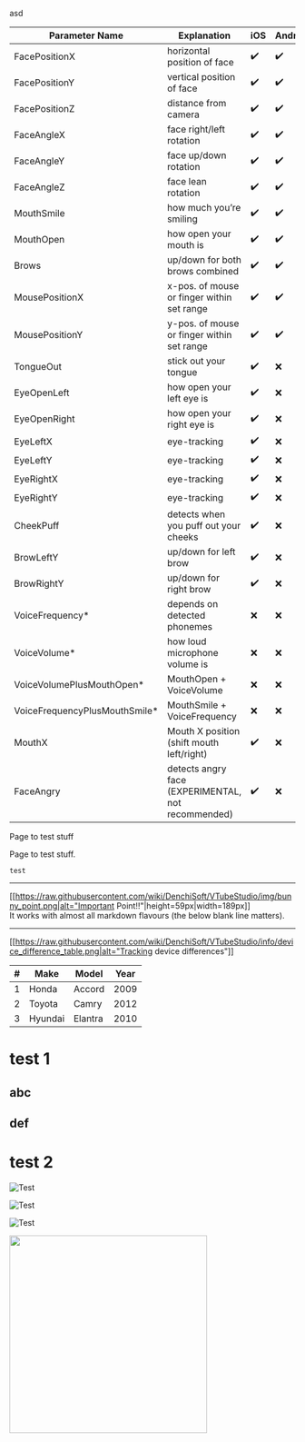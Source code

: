asd

| Parameter Name | Explanation                 | iOS  | Android | Webcam |
| --------------- | -------------------------- | ---- | ------- | ------- |
| FacePositionX  | horizontal position of face | ✔️  | ✔️      |    ✔️ |
| FacePositionY | vertical position of face | ✔️ | ✔️ | ✔️ |
| FacePositionZ | distance from camera | ✔️ | ✔️ | ✔️ |
| FaceAngleX | face right/left rotation | ✔️ | ✔️ | ✔️ |
| FaceAngleY | face up/down rotation | ✔️ | ✔️ | ✔️ |
| FaceAngleZ | face lean rotation | ✔️ | ✔️ | ✔️ |
| MouthSmile | how much you’re smiling | ✔️ | ✔️ | ✔️ |
| MouthOpen | how open your mouth is | ✔️ | ✔️ | ✔️ |
| Brows | up/down for both brows combined | ✔️ | ✔️ | ✔️ |
| MousePositionX | x-pos. of mouse or finger within set range | ✔️ | ✔️ | ✔️ |
| MousePositionY | y-pos. of mouse or finger within set range | ✔️ | ✔️ | ✔️ |
| TongueOut | stick out your tongue | ✔️ | ❌ | ❌ |
| EyeOpenLeft | how open your left eye is | ✔️ | ❌ | ✔️ |
| EyeOpenRight | how open your right eye is | ✔️ | ❌ | ✔️ |
| EyeLeftX | eye-tracking | ✔️ | ❌ | ✔️ |
| EyeLeftY | eye-tracking | ✔️ | ❌ | ✔️ |
| EyeRightX | eye-tracking | ✔️ | ❌ | ✔️ |
| EyeRightY | eye-tracking | ✔️ | ❌ | ✔️ |
| CheekPuff | detects when you puff out your cheeks | ✔️ | ❌ | ❌ |
| BrowLeftY | up/down for left brow | ✔️ | ❌ | ✔️ |
| BrowRightY | up/down for right brow | ✔️ | ❌ | ✔️ |
| VoiceFrequency* | depends on detected phonemes | ❌ | ❌ | ✔️ |
| VoiceVolume* | how loud microphone volume is | ❌ | ❌ | ✔️ |
| VoiceVolumePlusMouthOpen* | MouthOpen + VoiceVolume | ❌ | ❌ | ✔️ |
| VoiceFrequencyPlusMouthSmile* | MouthSmile + VoiceFrequency | ❌ | ❌ | ✔️ |
| MouthX | Mouth X position (shift mouth left/right) | ✔️ | ❌ | ❌ |
| FaceAngry | detects angry face (EXPERIMENTAL, not recommended) | ✔️ | ❌ | ❌  |
















Page to test stuff

Page to test stuff.

```
test
```


---
[[https://raw.githubusercontent.com/wiki/DenchiSoft/VTubeStudio/img/bunny_point.png|alt="Important Point!!"|height=59px|width=189px]]<br/>
It works with almost all markdown flavours (the below blank line matters).

---

[[https://raw.githubusercontent.com/wiki/DenchiSoft/VTubeStudio/info/device_difference_table.png|alt="Tracking device differences"]]

<table class="pure-table">
    <thead>
        <tr>
            <th>#</th>
            <th>Make</th>
            <th>Model</th>
            <th>Year</th>
        </tr>
    </thead>
    <tbody>
        <tr>
            <td>1</td>
            <td>Honda</td>
            <td>Accord</td>
            <td>2009</td>
        </tr>
        <tr>
            <td>2</td>
            <td>Toyota</td>
            <td>Camry</td>
            <td>2012</td>
        </tr>
        <tr>
            <td>3</td>
            <td>Hyundai</td>
            <td>Elantra</td>
            <td>2010</td>
        </tr>
    </tbody>
</table>

# test 1

## abc

## def

# test 2

 ![Test](https://raw.githubusercontent.com/wiki/DenchiSoft/VTubeStudio/img/voice_lipsync.jpg)

 ![Test](https://raw.githubusercontent.com/wiki/DenchiSoft/VTubeStudio/img/vts_basic_setup_detail_small.png)


 ![Test](https://raw.githubusercontent.com/wiki/DenchiSoft/VTubeStudio/img/test.png)

<img src="https://raw.githubusercontent.com/wiki/DenchiSoft/VTubeStudio/img/test.png" align="left" height="348" width="348" >